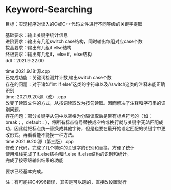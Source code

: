 # Keyword-Searching

目标：实现程序对读入的C或C++代码文件进行不同等级的关键字提取<br>

基础要求：输出关键字统计信息<br>
进阶要求：输出有几组switch case结构，同时输出每组对应case个数<br>
拔高要求：输出有几组if else结构<br>
终极要求：输出有几组if，else if，else结构<br>
ddl：2021.9.22.00<br>

time:2021.9.18:源.cpp<br>
已完成功能：关键词检测并计数,输出switch case个数<br>
存在的问题：对于诸如“int if else”这类的字符串以及//switch这类的注释未能正确识别<br>
time: 2021.9.20:源（改）.cpp<br>
改变了读取文件的方式，从按词读取改为按句读取。因而解决了注释和字符串的识别问题。<br>
存在问题：部分关键字从句中以空格为分隔读取后是带有标点符号的（如：break；，default：），将所有标点符号替换成空格或换行就与关键字无法匹配成功，因此就把标点统一替换成其他字符，但是也要在最开始设定匹配的关键字中更改形式。再看看能不能换一种方法。<br>
time:2021.9.20:源（第三版）.cpp<br>
修改了代码，完成了几个特殊的关键字的识别和替换，方便了统计<br>
使用堆栈完成了if_else结构和if_else if_else结构的识别和统计。<br>
完成了按等级输出结果的功能<br>

要求已经基本完成。

注：有可能报C4996错误，其实是可以跑的，直接改设置就行
